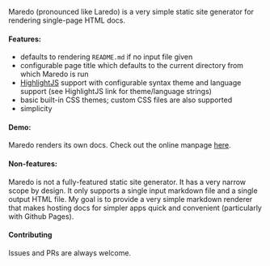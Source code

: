 Maredo (pronounced like Laredo) is a very simple static site generator for rendering single-page HTML docs.

#### Features:

* defaults to rendering `README.md` if no input file given
* configurable page title which defaults to the current directory from which Maredo is run
* [HighlightJS](https://github.com/highlightjs/highlight.js/) support with configurable syntax theme and language support (see HighlightJS link for theme/language strings)
* basic built-in CSS themes; custom CSS files are also supported
* simplicity

#### Demo:

Maredo renders its own docs. Check out the online manpage [here](https://dogue.github.io/maredo).

#### Non-features:

Maredo is not a fully-featured static site generator. It has a very narrow scope by design. It only supports a single input markdown file and a single output HTML file. My goal is to provide a very simple markdown renderer that makes hosting docs for simpler apps quick and convenient (particularly with Github Pages).

#### Contributing

Issues and PRs are always welcome.
